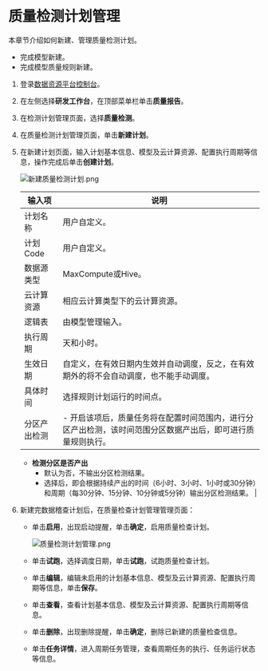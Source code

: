 # 质量检测计划管理

本章节介绍如何新建、管理质量检测计划。

-   完成模型新建。
-   完成模型质量规则新建。

1.  登录[数据资源平台控制台](https://dataq.console.aliyun.com)。

2.  在左侧选择**研发工作台**，在顶部菜单栏单击**质量报告**。

3.  在检测计划管理页面，选择**质量检测**。

4.  在质量检测计划管理页面，单击**新建计划**。

5.  在新建计划页面，输入计划基本信息、模型及云计算资源、配置执行周期等信息，操作完成后单击**创建计划**。

    ![新建质量检测计划.png](https://static-aliyun-doc.oss-accelerate.aliyuncs.com/assets/img/zh-CN/8376250161/p209187.png)

    |输入项|说明|
    |---|--|
    |计划名称|用户自定义。|
    |计划Code|用户自定义。|
    |数据源类型|MaxCompute或Hive。|
    |云计算资源|相应云计算类型下的云计算资源。|
    |逻辑表|由模型管理输入。|
    |执行周期|天和小时。|
    |生效日期|自定义，在有效日期内生效并自动调度，反之，在有效期外的将不会自动调度，也不能手动调度。|
    |具体时间|选择规则计划运行的时间点。|
    |分区产出检测|    -   开启该项后，质量任务将在配置时间范围内，进行分区产出检测，该时间范围分区数据产出后，即可进行质量规则执行。
    -   **检测分区是否产出**
        -   默认为否，不输出分区检测结果。
        -   选择后，即会根据持续产出的时间（6小时、3小时、1小时或30分钟）和周期（每30分钟、15分钟、10分钟或5分钟）输出分区检测结果。 |

6.  新建完数据稽查计划后，在质量检查计划管理管理页面：

    -   单击**启用**，出现启动提醒，单击**确定**，启用质量检查计划。

        ![质量检测计划管理.png](https://static-aliyun-doc.oss-accelerate.aliyuncs.com/assets/img/zh-CN/3034160161/p224403.png)

    -   单击**试跑**，选择调度日期，单击**试跑**，试跑质量检查计划。
    -   单击**编辑**，编辑未启用的计划基本信息、模型及云计算资源、配置执行周期等信息，单击**保存**。
    -   单击**查看**，查看计划基本信息、模型及云计算资源、配置执行周期等信息。
    -   单击**删除**，出现删除提醒，单击**确定**，删除已新建的质量检查信息。
    -   单击**任务详情**，进入周期任务管理，查看周期任务的执行、任务运行状态等信息。

